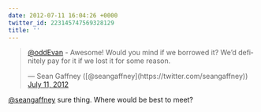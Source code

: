 ```yaml
---
date: 2012-07-11 16:04:26 +0000
twitter_id: 223145747569328129
title: ''
---
```


<blockquote class="twitter-tweet"><p lang="en" dir="ltr"><a href="https://twitter.com/oddEvan?ref_src=twsrc%5Etfw">@oddEvan</a> - Awesome! Would you mind if we borrowed it? We’d definitely pay for it if we lost it for some reason.</p>&mdash; Sean Gaffney ([@seangaffney](https://twitter.com/seangaffney)) <a href="https://twitter.com/seangaffney/status/223136810480582656?ref_src=twsrc%5Etfw">July 11, 2012</a></blockquote>
<script async src="https://platform.twitter.com/widgets.js" charset="utf-8"></script>

[@seangaffney](https://twitter.com/seangaffney) sure thing. Where would be best to meet?
